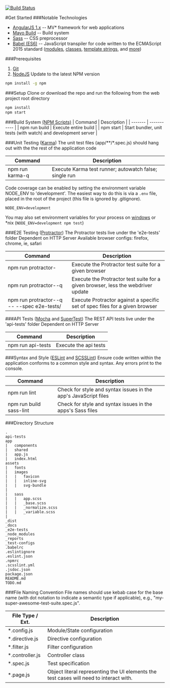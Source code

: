[![Build Status](http://tfs:8080/tfs/MayoClinic/_apis/public/build/definitions/2f49d3e6-4c50-4efe-9a92-a45130cc4a0a/545/badge)](http://tfs/tfs/MayoClinic/Mayo%20Open%20Developer%20Network/_git/mayo-web-basecamp?path=%2F&version=GBdevelop&_a=contents)

#Get Started
###Notable Technologies
- [AngularJS 1.x](https://angularjs.org/) -- MV* framework for web applications
- [Mayo Build](http://tfs/tfs/MayoClinic/Mayo%20Open%20Developer%20Network/_git/mayo-build?path=%2Fmanual%2Foverview%2F1-overview.md&version=GBmaster&_a=contents) -- Build system
- [Sass](http://sass-lang.com/) -- CSS preprocessor
- [Babel (ES6)](https://babeljs.io/) -- JavaScript transpiler for code written to the ECMAScript 2015 standard ([modules](https://babeljs.io/docs/learn-es2015/#modules), [classes](https://babeljs.io/docs/learn-es2015/#classes), [template strings](https://babeljs.io/docs/learn-es2015/#template-strings), and [more](https://babeljs.io/docs/learn-es2015/))

###Prerequisites
1. [Git](https://git-scm.com/downloads)
2. [NodeJS](https://nodejs.org/en/)
Update to the latest NPM version
  ```bash
  npm install -g npm
  ```

###Setup
Clone or download the repo and run the following from the web project root directory

```bash
npm install
npm start
```

###Build System [(NPM Scripts)](https://docs.npmjs.com/misc/scripts)
|  Command  |  Description  |
|  -------  |  -----------  |
|  npm run build  |  Execute entire build  |
|  npm start  |  Start bundler, unit tests (with watch) and development server |


###Unit Testing ([Karma](https://karma-runner.github.io/0.13/index.html))
The unit test files (app/\*\*/\*.spec.js) should hang out with the the rest of the application code

|  Command  |  Description  |
|  -------  |  -----------  |
|  npm run karma-q  |  Execute Karma test runner;  autowatch false;  single run  |

Code coverage can be enabled by setting the environment variable NODE_ENV to 'development'. The easiest way to do this is via a `.env` file, placed in the root of the project (this file is ignored by .gitignore).
```
NODE_ENV=development
```

You may also set environment variables for your process on [windows](https://msdn.microsoft.com/en-us/library/windows/desktop/ms682653(v=vs.85).aspx) or *nix (`NODE_ENV=development npm test`)


###E2E Testing ([Protractor](http://www.protractortest.org/#/))
The Protractor tests live under the 'e2e-tests' folder
Dependent on HTTP Server
Available browser configs: firefox, chrome, ie, safari

|  Command  |  Description  |
|  -------  |  -----------  |
|  npm run protractor-<browser>  |  Execute the Protractor test suite for a given browser  |
|  npm run protractor-<browser>-q  |  Execute the Protractor test suite for a given browser, less the webdriver update  |
|  npm run protractor-<browser>-q -- --spec e2e-tests/<path to specs>  |  Execute Protractor against a specific set of spec files for a given browser  |


###API Tests ([Mocha](https://mochajs.org/) and [SuperTest](https://github.com/visionmedia/supertest))
The REST API tests live under the 'api-tests' folder
Dependent on HTTP Server

|  Command  |  Description  |
|  ---  |  ---  |
|  npm run api-tests  |  Execute the api tests  |


###Syntax and Style ([ESLint](http://eslint.org/) and [SCSSLint](https://github.com/brigade/scss-lint))
Ensure code written within the application conforms to a common style and syntax.  Any errors print to the console.

|  Command  |  Description  |
|  ---  |  ---  |
|  npm run lint |  Check for style and syntax issues in the app's JavaScript files |
|  npm run build sass-lint  |  Check for style and syntax issues in the apps's Sass files  |

###Directory Structure
```
.
api-tests
app
|   components
|   shared
|   app.js
|   index.html
assets
|   fonts
|   images
|   |   favicon
|   |   inline-svg
|   |   svg-bundle
|   
|   sass
|   |   app.scss
|   |   _base.scss
|   |   _normalize.scss
|   |   _variable.scss
|
_dist
_docs
_e2e-tests
_node_modules
_reports
_test-configs
.babelrc
.eslintignore
.eslint.json
.npmrc
.scsslint.yml
.jsdoc.json
package.json
README.md
TODO.md
```


###File Naming Convention
File names should use kebab case for the base name (with dot notation to indicate a semantic type if applicable), e.g., "my-super-awesome-test-suite.spec.js".

|  File Type / Ext.  |  Description  |
|  ---  |  ---  |
|  *.config.js  |  Module/State configuration  |
|  *.directive.js  |  Directive configuration  |
|  *.filter.js  | Filter configuration
|  *.controller.js  |  Controller class  |
|  *.spec.js  |  Test specification  |
|  *.page.js  |  Object literal representing the UI elements the test cases will need to interact with.  |
